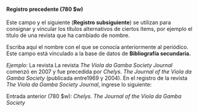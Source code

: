 #### Registro precedente (780 $w)

Este campo y el siguiente (**Registro subsiguiente**) se utilizan para consignar y vincular los títulos alternativos de ciertos ítems, por ejemplo el título de una revista que ha cambiado de nombre.



Escriba aquí el nombre con el que se conocía anteriormente al periódico. Este campo está vinculado a la base de datos de **Bibliografía secundaria.**



_Ejemplo:_ La revista La revista _The Viola da Gamba Society Journal_ comenzó en 2007 y fue precedida por _Chelys. The Journal of the Viola da Gamba Society_ (publicada entre1969 y 2004). En el registro de la revista _The Viola da Gamba Society Journal_, ingrese lo siguiente:

Entrada anterior (780 $w): _Chelys. The Journal of the Viola da Gamba Society_
